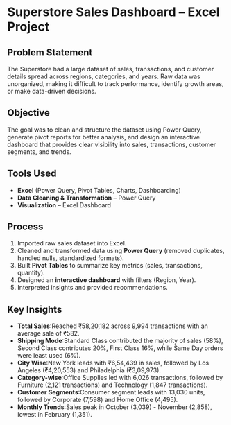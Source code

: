 # Superstore Sales Dashboard – Excel Project
## Problem Statement 
The Superstore had a large dataset of sales, transactions, and customer details spread across regions, categories, and years. Raw data was unorganized, making it difficult to track performance, identify growth areas, or make data-driven decisions.
## Objective 
The goal was to clean and structure the dataset using Power Query, generate pivot reports for better analysis, and design an interactive dashboard that provides clear visibility into sales, transactions, customer segments, and trends.
## Tools Used  
- **Excel** (Power Query, Pivot Tables, Charts, Dashboarding)  
- **Data Cleaning & Transformation** – Power Query  
- **Visualization** – Excel Dashboard
## Process  
1. Imported raw sales dataset into Excel.  
2. Cleaned and transformed data using **Power Query** (removed duplicates, handled nulls, standardized formats).  
3. Built **Pivot Tables** to summarize key metrics (sales, transactions, quantity).  
4. Designed an **interactive dashboard** with filters (Region, Year).  
5. Interpreted insights and provided recommendations.
## Key Insights 
- **Total Sales**:Reached ₹58,20,182 across 9,994 transactions with an average sale of ₹582.
- **Shipping Mode**:Standard Class contributed the majority of sales (58%), Second Class contributes 20%, First Class 16%, while Same Day orders were least used (6%).
- **City Wise**:New York leads with ₹6,54,439 in sales, followed by Los Angeles (₹4,20,553) and Philadelphia (₹3,09,973).
- **Category-wise**:Office Supplies led with 6,026 transactions, followed by Furniture (2,121 transactions) and Technology (1,847 transactions).
- **Customer Segments**:Consumer segment leads with 13,030 units, followed by Corporate (7,598) and Home Office (4,495).
- **Monthly Trends**:Sales peak in October (3,039) - November (2,858), lowest in February (1,351).

